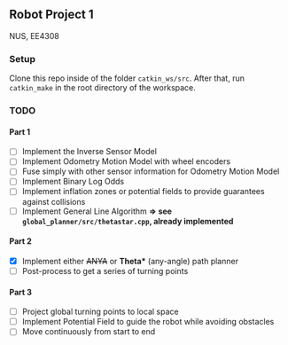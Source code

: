 ## Robot Project 1
NUS, EE4308

### Setup
Clone this repo inside of the folder `catkin_ws/src`. After that, run `catkin_make` in the
root directory of the workspace.

### TODO
#### Part 1
- [ ] Implement the Inverse Sensor Model
- [ ] Implement Odometry Motion Model with wheel encoders
- [ ] Fuse simply with other sensor information for Odometry Motion Model
- [ ] Implement Binary Log Odds
- [ ] Implement inflation zones or potential fields to provide guarantees against collisions
- [ ] Implement General Line Algorithm **=> see `global_planner/src/thetastar.cpp`, already implemented**

#### Part 2
- [x] Implement either ~~ANYA~~ or **Theta\*** (any-angle) path planner
- [ ] Post-process to get a series of turning points

#### Part 3
- [ ] Project global turning points to local space
- [ ] Implement Potential Field to guide the robot while avoiding obstacles
- [ ] Move continuously from start to end